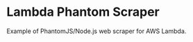 Lambda Phantom Scraper
======================

Example of PhantomJS/Node.js web scraper for AWS Lambda.
